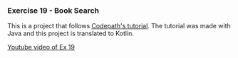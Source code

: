 ### Exercise 19 - Book Search

This is a project that follows [Codepath's tutorial](https://guides.codepath.com/android/Book-Search-Tutorial). The tutorial was made with Java and this project is translated to Kotlin.

[Youtube video of Ex 19](https://youtu.be/KvRuNsNNmHo)

